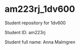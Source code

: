 # am223rj_1dv600
Student repository for 1dv600

Student ID: am223rj

Student full name: Anna Malmgren 